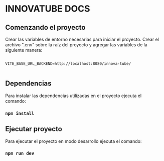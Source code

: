 # INNOVATUBE DOCS

## Comenzando el proyecto

Crear las variables de entorno necesarias para iniciar el proyecto.
Crear el archivo ".env" sobre la raíz del proyecto y agregar las variables de la siguiente manera:

```

VITE_BASE_URL_BACKEND=http://localhost:8080/innova-tube/


```
##  Dependencias

Para instalar las dependencias utilizadas en el proyecto ejecuta el comando:

### `npm install`

##  Ejecutar proyecto

Para ejecutar el proyecto en modo desarrollo ejecuta el comando:

### `npm run dev`